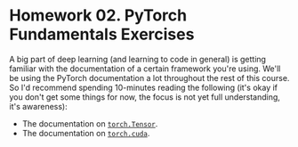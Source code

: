 # Homework 02. PyTorch Fundamentals Exercises

A big part of deep learning (and learning to code in general) is getting familiar with the documentation of a certain framework you're using. We'll be using the PyTorch documentation a lot throughout the rest of this course. So I'd recommend spending 10-minutes reading the following (it's okay if you don't get some things for now, the focus is not yet full understanding, it's awareness):
  * The documentation on [`torch.Tensor`](https://pytorch.org/docs/stable/tensors.html#torch-tensor).
  * The documentation on [`torch.cuda`](https://pytorch.org/docs/master/notes/cuda.html#cuda-semantics).

